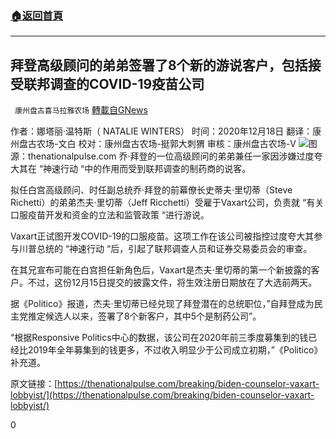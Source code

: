 ###  [:house:返回首頁](https://github.com/ourhimalayas/txt)
---

## 拜登高级顾问的弟弟签署了8个新的游说客户，包括接受联邦调查的COVID-19疫苗公司
` 康州盘古喜马拉雅农场` [轉載自GNews](https://gnews.org/zh-hans/667306/)

作者：娜塔丽·温特斯（ NATALIE WINTERS）
时间：2020年12月18日
翻译：康州盘古农场-文白
校对：康州盘古农场-挺郭大刺猬
审核：康州盘古农场-V
![]()![](https://gnews-media-offload.s3.amazonaws.com/wp-content/uploads/2020/12/19161459/JB.jpg)图源：thenationalpulse.com
乔·拜登的一位高级顾问的弟弟兼任一家因涉嫌过度夸大其在 “神速行动 “中的作用而受到联邦调查的制药商的说客。

拟任白宫高级顾问、时任副总统乔·拜登的前幕僚长史蒂夫·里切蒂（Steve Richetti）的弟弟杰夫·里切蒂（Jeff Ricchetti）受雇于Vaxart公司，负责就 “有关口服疫苗开发和资金的立法和监管政策 “进行游说。

Vaxart正试图开发COVID-19的口服疫苗。这项工作在该公司被指控过度夸大其参与川普总统的 “神速行动 “后，引起了联邦调查人员和证券交易委员会的审查。

在其兄宣布可能在白宫担任新角色后，Vaxart是杰夫·里切蒂的第一个新披露的客户。不过，这份12月15日提交的披露文件，将生效注册日期放在了大选前两天。

据《Politico》报道，杰夫·里切蒂已经兑现了拜登潜在的总统职位，”自拜登成为民主党推定候选人以来，签署了8个新客户，其中5个是制药公司”。

“根据Responsive Politics中心的数据，该公司在2020年前三季度募集到的钱已经比2019年全年募集到的钱更多，不过收入明显少于公司成立初期，”《Politico》补充道。

原文链接：[https://thenationalpulse.com/breaking/biden-counselor-vaxart-lobbyist/](https://thenationalpulse.com/breaking/biden-counselor-vaxart-lobbyist/)

0
